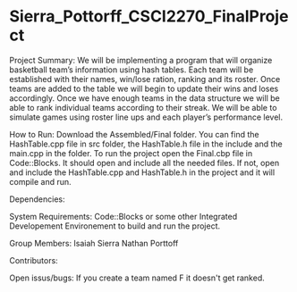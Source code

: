 # Sierra_Pottorff_CSCI2270_FinalProject

Project Summary:
We will be implementing a program that will organize basketball team’s information 
using hash tables. Each team will be established with their names, win/lose ration, 
ranking and its roster. Once teams are added to the table we will begin to update 
their wins and loses accordingly. Once we have enough teams in the data structure 
we will be able to rank individual teams according to their streak. We will be able 
to simulate games using roster line ups and each player’s performance level.

How to Run:
Download the Assembled/Final folder.  You can find the HashTable.cpp file in src folder, the HashTable.h file in the include and the main.cpp in the folder.  To run the project open the Final.cbp file in Code::Blocks. It should open and include all the needed files.  If not, open and include the HashTable.cpp and HashTable.h in the project and it will compile and run.

Dependencies:

System Requirements:
Code::Blocks or some other Integrated Developement Environement to build and run the project.

Group Members:
Isaiah Sierra
Nathan Porttoff

Contributors:

Open issus/bugs:
If you create a team named F it doesn't get ranked.
